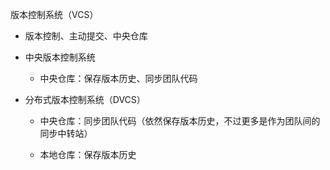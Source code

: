 版本控制系统（VCS）

* 版本控制、主动提交、中央仓库

* 中央版本控制系统

  * 中央仓库：保存版本历史、同步团队代码

* 分布式版本控制系统（DVCS）

  * 中央仓库：同步团队代码（依然保存版本历史，不过更多是作为团队间的同步中转站）

  * 本地仓库：保存版本历史

    

